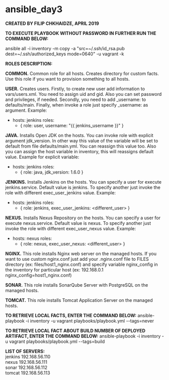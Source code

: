 # ansible_day3

**CREATED BY FILIP CHKHAIDZE, APRIL 2019**

**TO EXECUTE PLAYBOOK WITHOUT PASSWORD IN FURTHER RUN THE COMMAND BELOW:**
  
  ansible all -i inventory -m copy -a "src=\~/.ssh/id_rsa.pub dest=~/.ssh/authorized_keys mode=0640" -u vagrant -k

**ROLES DESCRIPTION:**

  **COMMON.** Common role for all hosts. Creates directory for custom facts. Use this role if you want to provision
  something to all hosts.

  **USER.** Creates users. Firstly, to create new user add information to vars/users.xml. You need to assign uid and gid.
  Also you can set password and privileges, if needed. Secondly, you need to add <newuser>_username: <newuser>
  to defaults/main. Finally, when invoke a role just specify <newuser>_username: <newuser> as argument. Example:
  - hosts: jenkins
    roles:
    - { role: user, username: "{{ jenkins_username }}" }

  **JAVA.** Installs Open JDK on the hosts. You can invoke role with explicit argument jdk_version. In other way
  this value of the variable will be set to default from file defaults/main.yml. You can reassign this value too.
  Also you can assign the host variable in inventory, this will reassigns default value. Example for explicit variable:
  - hosts: jenkins
    roles:
    - { role: java, jdk_version: 1.6.0 }

  **JENKINS.** Installs Jenkins on the hosts. You can specify a user for execute jenkins.service. Default value is jenkins.
  To specify another just invoke the role with different exec_user_jenkins value. Example:
  - hosts: jenkins
    roles:
    - { role: jenkins, exec_user_jenkins: <different_user> }

  **NEXUS.** Installs Nexus Repository on the hosts. You can specify a user for execute nexus.service. Default value is nexus.
  To specify another just invoke the role with different exec_user_nexus value. Example:
  - hosts: nexus
    roles:
    - { role: nexus, exec_user_nexus: <different_user> }

  **NGINX.** This role installs Nginx web server on the managed hosts. If you want to use custom nginx.conf
  just add your <custom>.nginx.conf file to FILES directory (ex: files/host1_nginx.conf) and specify
  variable nginx_config in the inventory for particular host (ex: 192.168.0.1 nginx_config=host1_nginx.conf)

  **SONAR.** This role installs SonarQube Server with PostgreSQL on the managed hosts.

  **TOMCAT.** This role installs Tomcat Application Server on the managed hosts.

**TO RETRIEVE LOCAL FACTS, ENTER THE COMMAND BELOW:**
  ansible-playbook -i inventory -u vagrant playbooks/playbook.yml --tags=never

**TO RETRIEVE LOCAL FACT ABOUT BUILD NUMBER OF DEPLOYED ARTIFACT, ENTER THE COMMAND BELOW:**
  ansible-playbook -i inventory -u vagrant playbooks/playbook.yml --tags=build

**LIST OF SERVERS:**  
jenkins 192.168.56.110  
nexus 192.168.56.111  
sonar 192.168.56.112  
tomcat 192.168.56.113  

